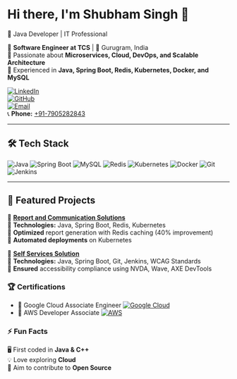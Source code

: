 # Hi there, I'm Shubham Singh 👋  
🚀 Java Developer | IT Professional  

💼 **Software Engineer at TCS** | 📍 Gurugram, India  
🔹 Passionate about **Microservices, Cloud, DevOps, and Scalable Architecture**  
🔹 Experienced in **Java, Spring Boot, Redis, Kubernetes, Docker, and MySQL**  

[![LinkedIn](https://img.shields.io/badge/LinkedIn-0077B5?style=for-the-badge&logo=linkedin&logoColor=white)](https://linkedin.com/in/shubham1356)  
[![GitHub](https://img.shields.io/badge/GitHub-181717?style=for-the-badge&logo=github&logoColor=white)](https://github.com/CodeWizardShubham)  
[![Email](https://img.shields.io/badge/Email-D14836?style=for-the-badge&logo=gmail&logoColor=white)](mailto:shubhamsingh7905282843@gmail.com)  
📞 **Phone:** [+91-7905282843](tel:+91-7905282843)  

---

## 🛠️ Tech Stack
![Java](https://img.shields.io/badge/Java-ED8B00?style=for-the-badge&logo=java&logoColor=white)
![Spring Boot](https://img.shields.io/badge/Spring_Boot-6DB33F?style=for-the-badge&logo=spring-boot&logoColor=white)
![MySQL](https://img.shields.io/badge/MySQL-005C84?style=for-the-badge&logo=mysql&logoColor=white)
![Redis](https://img.shields.io/badge/Redis-DC382D?style=for-the-badge&logo=redis&logoColor=white)
![Kubernetes](https://img.shields.io/badge/Kubernetes-326CE5?style=for-the-badge&logo=kubernetes&logoColor=white)
![Docker](https://img.shields.io/badge/Docker-0db7ed?style=for-the-badge&logo=docker&logoColor=white)
![Git](https://img.shields.io/badge/Git-F05032?style=for-the-badge&logo=git&logoColor=white)
![Jenkins](https://img.shields.io/badge/Jenkins-D24939?style=for-the-badge&logo=jenkins&logoColor=white)

---


## 🚀 Featured Projects
📌 **[Report and Communication Solutions](https://github.com/CodeWizardShubham/report-comm-sol)**  
🔹 **Technologies:** Java, Spring Boot, Redis, Kubernetes  
🔹 **Optimized** report generation with Redis caching (40% improvement)  
🔹 **Automated deployments** on Kubernetes  

📌 **[Self Services Solution](https://github.com/CodeWizardShubham/self-service-sol)**  
🔹 **Technologies:** Java, Spring Boot, Git, Jenkins, WCAG Standards  
🔹 **Ensured** accessibility compliance using NVDA, Wave, AXE DevTools






### 🏆 Certifications
- 📜 Google Cloud Associate Engineer [![Google Cloud](https://img.shields.io/badge/Google-Cloud-blue?logo=google-cloud)](https://www.credly.com/your-certificate-link)
- 📜 AWS Developer Associate [![AWS](https://img.shields.io/badge/AWS-Certified-orange?logo=amazon-aws)](https://www.credly.com/your-certificate-link)

### ⚡ Fun Facts
🖥️ First coded in **Java & C++**  
💡 Love exploring **Cloud**  
🎯 Aim to contribute to **Open Source**  

